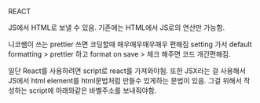 REACT

JS에서 HTML로 보낼 수 있음. 기존에는 HTML에서 JS로의 연산만 가능함.

니코쌤이 쓰는 prettier 쓰면 코딩할때 매우매우매우매우 편해짐
setting 가서 default formatting > prettier 하고 format on save > 체크 해주면 코드 개간편해짐.

<script src="https://unpkg.com/react@17.0.2/umd/react.production.min.js"></script>
<script src="https://unpkg.com/react-dom@17.0.2/umd/react-dom.production.min.js"></script>

일단 React를 사용하려면 script로 react를 가져와야됨.
또한 JSX라는 걸 사용해서 JS에서 html element를 html문법처럼 만들수 있게하는 문법이 있음.
그걸 위해서 작성하는 script에 아래와같은 바벨주소를 보내줘야함.

<script src="https://unpkg.com/@babel/standalone/babel.min.js">
<script type="text/babel">
    여기다 JSX작성함. 
</script>
